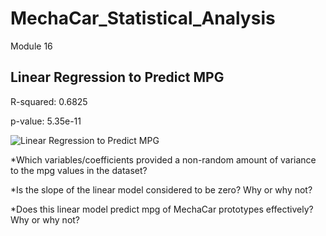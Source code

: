 # MechaCar_Statistical_Analysis
Module 16

## Linear Regression to Predict MPG

R-squared:  0.6825

p-value: 5.35e-11

![Linear Regression to Predict MPG](https://user-images.githubusercontent.com/116606765/221092439-e39ef765-5779-4494-8e5c-eba64e9420b7.png)


*Which variables/coefficients provided a non-random amount of variance to the mpg values in the dataset?

*Is the slope of the linear model considered to be zero? Why or why not?

*Does this linear model predict mpg of MechaCar prototypes effectively? Why or why not?
